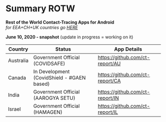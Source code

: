 # Summary ROTW

**Rest of the World Contact-Tracing Apps for Android** \
_for EEA+CH+UK countries go [HERE](https://github.com/ct-report/summary)_

**June 10, 2020 - snapshot** (update in progress = working on it)

Country | Status | App Details
--------|--------|------------
Australia | Government Official (COVIDSAFE) | https://github.com/ct-report/AU
Canada | In Development (CovidShield - #GAEN based) | https://github.com/ct-report/CA
India | Government Official (AAROGYA SETU) | https://github.com/ct-report/IN
Israel | Government Official (HAMAGEN) | https://github.com/ct-report/IL
